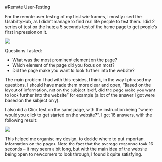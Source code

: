 #Remote User-Testing

For the remote user testing of my first wireframes, I mostly used the UsabilityHub, as I didn’t  manage to find real life people to test them. 
I did 2 series of test on the hub; a 5 seconds test of the home page to get people’s first impression on it.


![](http://i60.tinypic.com/b8pqb4.png)


Questions I asked: 

 - What was the most prominent element on the page?
 - Which element of the page did you focus on most?
 - Did the page make you want to look further into the website?
 

The main problem I had with this resides, I think, in the way I phrased my questions. I should have made them more clear and open, “Based on the layout of information, not on the subject itself, did the page make you want to look further into the website” for example (a lot of the answer I got were based on the subject only). 

I also did a Click test on the same page, with the instruction being “where would you click to get started on the website?”. I got 16 answers, with the following result:


![](http://i59.tinypic.com/dnccoh.png)



This helped me organise my design, to decide where to put important information on the pages. Note the fact that the average response took 16 seconds – it may seem a bit long, but with the main idea of the website being open to newcomers to look through, I found it quite satisfying.

